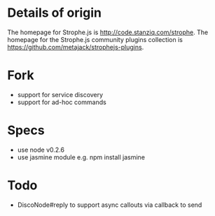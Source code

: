 Details of origin
=============================
The homepage for Strophe.js is http://code.stanziq.com/strophe.
The homepage for the Strophe.js community plugins collection is
https://github.com/metajack/strophejs-plugins.

Fork
============
 - support for service discovery 
 - support for ad-hoc commands

Specs
============
 - use node v0.2.6
 - use jasmine module e.g. npm install jasmine

 Todo 
=============
 - DiscoNode#reply to support async callouts via callback to send






